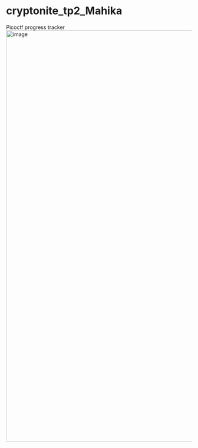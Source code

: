# cryptonite_tp2_Mahika

Picoctf progress tracker
<img width="1115" alt="image" src="https://github.com/user-attachments/assets/d25d0f1b-3682-4be7-9797-81f1707bfcbb" />
